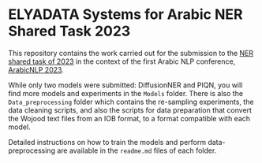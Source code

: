 # ELYADATA Systems for Arabic NER Shared Task 2023

This repository contains the work carried out for the submission to the [NER shared task of 2023](https://dlnlp.ai/st/wojood/) 
in the context of the first Arabic NLP conference, [ArabicNLP 2023](https://arabicnlp2023.sigarab.org/home).

While only two models were submitted: DiffusionNER and PIQN, you will find more models and experiments in the `Models` 
folder.
There is also the `Data_preprocessing` folder which contains the re-sampling experiments, the data cleaning scripts,
and also the scripts for data preparation that convert the Wojood text files from an IOB format, to a format compatible 
with each model.

Detailed instructions on how to train the models and perform data-preprocessing are available in the `readme.md` files 
of each folder.
